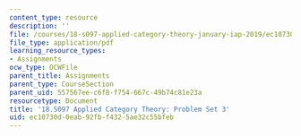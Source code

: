 ```yaml
---
content_type: resource
description: ''
file: /courses/18-s097-applied-category-theory-january-iap-2019/ec10730d0eab92fbf4325ae32c55bfeb_18-s097iap19ps3.pdf
file_type: application/pdf
learning_resource_types:
- Assignments
ocw_type: OCWFile
parent_title: Assignments
parent_type: CourseSection
parent_uid: 557567ee-c6f8-f754-667c-49b74c81e23a
resourcetype: Document
title: '18.S097 Applied Category Theory: Problem Set 3'
uid: ec10730d-0eab-92fb-f432-5ae32c55bfeb
---
```

